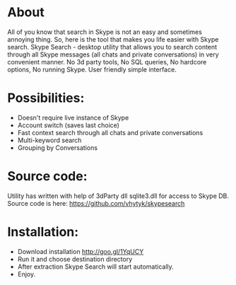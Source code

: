 About
=====
All of you know that search in Skype is not an easy and sometimes annoying thing. So, here is the tool that makes you life easier with Skype search. 
Skype Search - desktop utility that allows you to search content through all Skype messages (all chats and private conversations) in very convenient manner. No 3d party tools, No SQL queries, No hardcore options, No running Skype. User friendly simple interface.



Possibilities:
=====
- Doesn't require live instance of Skype 
- Account switch (saves last choice)
- Fast context search through all chats and private conversations
- Multi-keyword search
- Grouping by Conversations
 
Source code:
=====
Utility has written with help of 3dParty dll sqlite3.dll for access to Skype DB. 
Source code is here: https://github.com/vhytyk/skypesearch

Installation:
=====
- Download installation http://goo.gl/1YqUCY
- Run it and choose destination directory
- After extraction Skype Search will start automatically.
- Enjoy.
